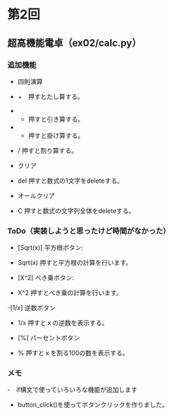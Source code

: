 # 第2回
## 超高機能電卓（ex02/calc.py）
### 追加機能
- 四則演算

- +　押すとたし算する。
- - 押すと引き算する。
- * 押すと掛け算する。
- / 押すと割り算する。

- クリア

- del 押すと数式の1文字をdeleteする。

- オールクリア

- C 押すと数式の文字列全体をdeleteする。

### ToDo（実装しようと思ったけど時間がなかった）
- [Sqrt(x)] 平方根ボタン:

- Sqrt(x) 押すと平方根の計算を行います。

- [X^2] べき乗ボタン:

- X^2 押すとべき乗の計算を行います。

-[1/x] 逆数ボタン

- 1/x 押すとｘの逆数を表示する。

- [%] パーセントボタン

- % 押すとｘを割る100の数を表示する。
### メモ
-　if構文で使っていろいろな機能が追加します
- button_click()を使ってボタンクリックを作りました。
